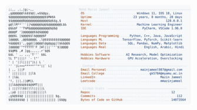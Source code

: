 <picture>
  <source srcset="https://raw.githubusercontent.com/mmazinjameel/mmazinjameel/main/dark_mode.svg?v=1754129450" media="(prefers-color-scheme: dark)">
  <img src="https://raw.githubusercontent.com/mmazinjameel/mmazinjameel/main/light_mode.svg?v=1754129450">
</picture>
